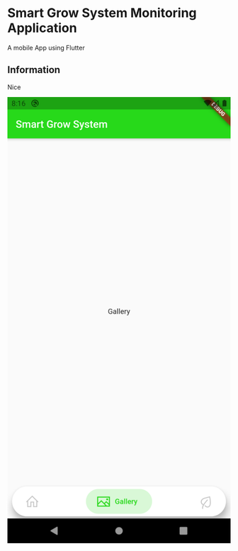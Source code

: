 # Smart Grow System Monitoring Application

A mobile App using Flutter

## Information

Nice

![](images/sgs_1.png)

